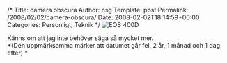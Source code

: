 /*
 Title: camera obscura
 Author: nsg
 Template: post
 Permalink: /2008/02/02/camera-obscura/
 Date: 2008-02-02T18:14:59+00:00
 Categories: Personligt, Teknik
*/
![EOS 400D][1]

Känns om att jag inte behöver säga så mycket mer.  
*(Den uppmärksamma märker att datumet går fel, 2 år, 1 månad och 1 dag efter) *

<small></small>

 [1]: http://cdn.junkpile.se/2008/02/eosd400exif.png